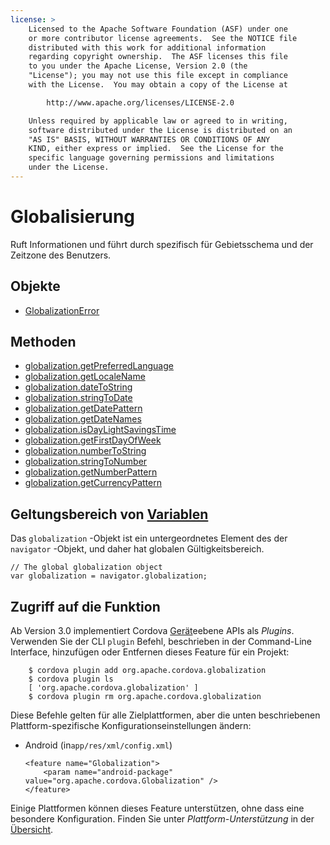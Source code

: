 ```yaml
---
license: >
    Licensed to the Apache Software Foundation (ASF) under one
    or more contributor license agreements.  See the NOTICE file
    distributed with this work for additional information
    regarding copyright ownership.  The ASF licenses this file
    to you under the Apache License, Version 2.0 (the
    "License"); you may not use this file except in compliance
    with the License.  You may obtain a copy of the License at

        http://www.apache.org/licenses/LICENSE-2.0

    Unless required by applicable law or agreed to in writing,
    software distributed under the License is distributed on an
    "AS IS" BASIS, WITHOUT WARRANTIES OR CONDITIONS OF ANY
    KIND, either express or implied.  See the License for the
    specific language governing permissions and limitations
    under the License.
---
```


# Globalisierung

Ruft Informationen und führt durch spezifisch für Gebietsschema und der Zeitzone des Benutzers.

## Objekte

*   <a href="GlobalizationError/globalizationerror.html">GlobalizationError</a>

## Methoden

*   <a href="globalization.getPreferredLanguage.html">globalization.getPreferredLanguage</a>
*   <a href="globalization.getLocaleName.html">globalization.getLocaleName</a>
*   <a href="globalization.dateToString.html">globalization.dateToString</a>
*   <a href="globalization.stringToDate.html">globalization.stringToDate</a>
*   <a href="globalization.getDatePattern.html">globalization.getDatePattern</a>
*   <a href="globalization.getDateNames.html">globalization.getDateNames</a>
*   <a href="globalization.isDayLightSavingsTime.html">globalization.isDayLightSavingsTime</a>
*   <a href="globalization.getFirstDayOfWeek.html">globalization.getFirstDayOfWeek</a>
*   <a href="globalization.numberToString.html">globalization.numberToString</a>
*   <a href="globalization.stringToNumber.html">globalization.stringToNumber</a>
*   <a href="globalization.getNumberPattern.html">globalization.getNumberPattern</a>
*   <a href="globalization.getCurrencyPattern.html">globalization.getCurrencyPattern</a>

## Geltungsbereich von <a href="../../plugin_ref/spec.html">Variablen</a>

Das `globalization` -Objekt ist ein untergeordnetes Element des der `navigator` -Objekt, und daher hat globalen Gültigkeitsbereich.

    // The global globalization object
    var globalization = navigator.globalization;
    

## Zugriff auf die Funktion

Ab Version 3.0 implementiert Cordova <a href="../device/device.html">Gerät</a>eebene APIs als *Plugins*. Verwenden Sie der CLI `plugin` Befehl, beschrieben in der Command-Line Interface, hinzufügen oder Entfernen dieses Feature für ein Projekt:

        $ cordova plugin add org.apache.cordova.globalization
        $ cordova plugin ls
        [ 'org.apache.cordova.globalization' ]
        $ cordova plugin rm org.apache.cordova.globalization
    

Diese Befehle gelten für alle Zielplattformen, aber die unten beschriebenen Plattform-spezifische Konfigurationseinstellungen ändern:

*   Android (in`app/res/xml/config.xml`)
    
        <feature name="Globalization">
            <param name="android-package" value="org.apache.cordova.Globalization" />
        </feature>
        

Einige Plattformen können dieses Feature unterstützen, ohne dass eine besondere Konfiguration. Finden Sie unter *Plattform-Unterstützung* in der <a href="../../guide/overview/index.html">Übersicht</a>.